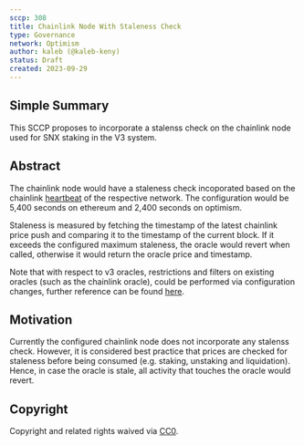 ```yaml
---
sccp: 308
title: Chainlink Node With Staleness Check
type: Governance
network: Optimism
author: kaleb (@kaleb-keny)
status: Draft
created: 2023-09-29
---
```


<!--You can leave these HTML comments in your merged SCCP and delete the visible duplicate text guides, they will not appear and may be helpful to refer to if you edit it again. This is the suggested template for new SCCPs. Note that an SCCP number will be assigned by an editor. When opening a pull request to submit your SCCP, please use an abbreviated title in the filename, `sccp-draft_title_abbrev.md`. The title should be 44 characters or less.-->

## Simple Summary

<!--"If you can't explain it simply, you don't understand it well enough." Provide a simplified and layman-accessible explanation of the SCCP.-->

This SCCP proposes to incorporate a stalenss check on the chainlink node used for SNX staking in the V3 system.

## Abstract

<!--A short (~200 word) description of the variable change proposed.-->

The chainlink node would have a staleness check incoporated based on the chainlink [heartbeat](https://docs.chain.link/data-feeds/price-feeds/addresses?network=ethereum&page=1&search=snx) of the respective network. The configuration would be 5,400 seconds on ethereum and 2,400 seconds on optimism.

Staleness is measured by fetching the timestamp of the latest chainlink price push and comparing it to the timestamp of the current block. If it exceeds the configured maximum staleness, the oracle would revert when called, otherwise it would return the oracle price and timestamp.

Note that with respect to v3 oracles, restrictions and filters on existing oracles (such as the chainlink oracle), could be performed via configuration changes, further reference can be found [here](https://github.com/Synthetixio/synthetix-v3/tree/main/protocol/oracle-manager).

## Motivation

<!--The motivation is critical for SCCPs that want to update variables within Synthetix. It should clearly explain why the existing variable is not incentive aligned. SCCP submissions without sufficient motivation may be rejected outright.-->

Currently the configured chainlink node does not incorporate any stalenss check. However, it is considered best practice that prices are checked for staleness before being consumed (e.g. staking, unstaking and liquidation). Hence, in case the oracle is stale, all activity that touches the oracle would revert.


## Copyright

Copyright and related rights waived via [CC0](https://creativecommons.org/publicdomain/zero/1.0/).
